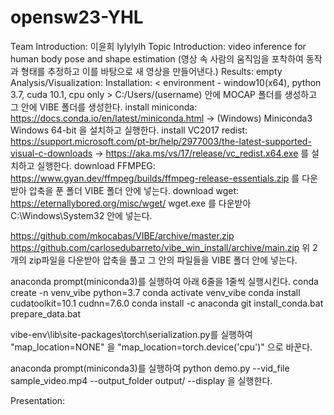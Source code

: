 # opensw23-YHL
Team Introduction: 이윤희 lylylylh
Topic Introduction: 
  video inference for human body pose and shape estimation
  (영상 속 사람의 움직임을 포착하여 동작과 형태를 추정하고 이를 바탕으로 새 영상을 만들어낸다.)
Results: empty 
Analysis/Visualization: 
Installation: 
  < environment - window10(x64), python 3.7, cuda 10.1, cpu only >
  C:/Users/(username) 안에 MOCAP 폴더를 생성하고 그 안에 VIBE 폴더를 생성한다.
  install miniconda: https://docs.conda.io/en/latest/miniconda.html
                      -> (Windows)	Miniconda3 Windows 64-bit 을 설치하고 실행한다.
  install VC2017 redist: https://support.microsoft.com/pt-br/help/2977003/the-latest-supported-visual-c-downloads
                      -> https://aka.ms/vs/17/release/vc_redist.x64.exe 를 설치하고 실행한다.
  download FFMPEG: https://www.gyan.dev/ffmpeg/builds/ffmpeg-release-essentials.zip 
  를 다운받아 압축을 푼 폴더 VIBE 폴더 안에 넣는다.
  download wget: https://eternallybored.org/misc/wget/
                       wget.exe 를 다운받아 C:\Windows\System32 안에 넣는다.
  
  https://github.com/mkocabas/VIBE/archive/master.zip
  https://github.com/carlosedubarreto/vibe_win_install/archive/main.zip
  위 2개의 zip파일을 다운받아 압축을 풀고 그 안의 파일들을 VIBE 폴더 안에 넣는다.
  
  anaconda prompt(miniconda3)를 실행하여 아래 6줄을 1줄씩 실행시킨다.
  conda create -n venv_vibe python=3.7
  conda activate venv_vibe
  conda install cudatoolkit=10.1 cudnn=7.6.0
  conda install -c anaconda git
  install_conda.bat
  prepare_data.bat
  
  vibe-env\lib\site-packages\torch\serialization.py를 실행하여
  "map_location=NONE" 을
  "map_location=torch.device('cpu')" 으로 바꾼다.
  
  anaconda prompt(miniconda3)를 실행하여
  python demo.py --vid_file sample_video.mp4 --output_folder output/ --display
  을 실행한다.
  
Presentation: 
